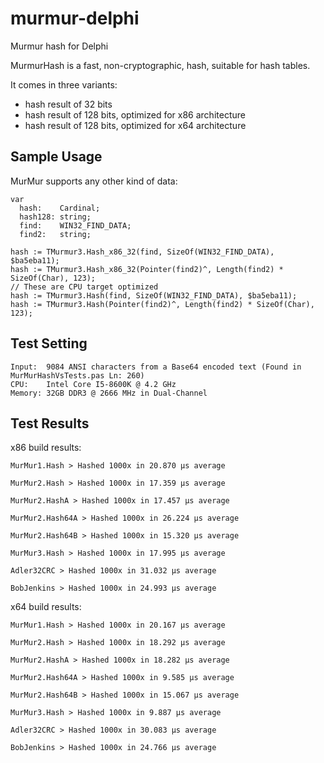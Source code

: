 # murmur-delphi
Murmur hash for Delphi

MurmurHash is a fast, non-cryptographic, hash, suitable for hash tables.

It comes in three variants:

- hash result of 32 bits
- hash result of 128 bits, optimized for x86 architecture
- hash result of 128 bits, optimized for x64 architecture


Sample Usage
----------------

MurMur supports any other kind of data:

    var
      hash:    Cardinal;
      hash128: string;
      find:    WIN32_FIND_DATA;
      find2:   string;
    
    hash := TMurmur3.Hash_x86_32(find, SizeOf(WIN32_FIND_DATA), $ba5eba11);
    hash := TMurmur3.Hash_x86_32(Pointer(find2)^, Length(find2) * SizeOf(Char), 123);
    // These are CPU target optimized
    hash := TMurmur3.Hash(find, SizeOf(WIN32_FIND_DATA), $ba5eba11);
    hash := TMurmur3.Hash(Pointer(find2)^, Length(find2) * SizeOf(Char), 123);

Test Setting
----------------
    Input:  9084 ANSI characters from a Base64 encoded text (Found in MurMurHashVsTests.pas Ln: 260)
    CPU:    Intel Core I5-8600K @ 4.2 GHz
    Memory: 32GB DDR3 @ 2666 MHz in Dual-Channel

Test Results
----------------

x86 build results:

    MurMur1.Hash > Hashed 1000x in 20.870 µs average
    
    MurMur2.Hash > Hashed 1000x in 17.359 µs average
    
    MurMur2.HashA > Hashed 1000x in 17.457 µs average
    
    MurMur2.Hash64A > Hashed 1000x in 26.224 µs average
    
    MurMur2.Hash64B > Hashed 1000x in 15.320 µs average
    
    MurMur3.Hash > Hashed 1000x in 17.995 µs average
    
    Adler32CRC > Hashed 1000x in 31.032 µs average
    
    BobJenkins > Hashed 1000x in 24.993 µs average

x64 build results:

    MurMur1.Hash > Hashed 1000x in 20.167 µs average
    
    MurMur2.Hash > Hashed 1000x in 18.292 µs average
    
    MurMur2.HashA > Hashed 1000x in 18.282 µs average
    
    MurMur2.Hash64A > Hashed 1000x in 9.585 µs average
    
    MurMur2.Hash64B > Hashed 1000x in 15.067 µs average
    
    MurMur3.Hash > Hashed 1000x in 9.887 µs average
    
    Adler32CRC > Hashed 1000x in 30.083 µs average
    
    BobJenkins > Hashed 1000x in 24.766 µs average
